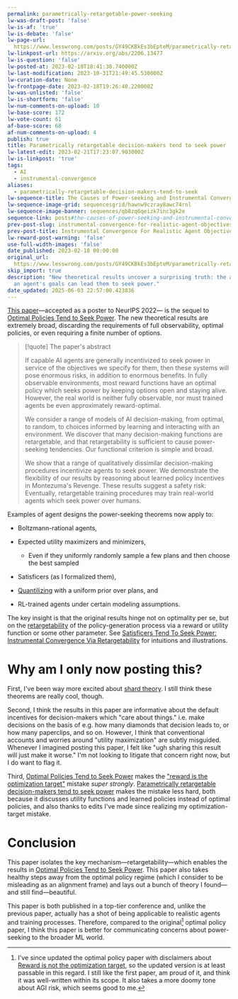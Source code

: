 ```yaml
---
permalink: parametrically-retargetable-power-seeking
lw-was-draft-post: 'false'
lw-is-af: 'true'
lw-is-debate: 'false'
lw-page-url: 
  https://www.lesswrong.com/posts/GY49CKBkEs3bEpteM/parametrically-retargetable-decision-makers-tend-to-seek
lw-linkpost-url: https://arxiv.org/abs/2206.13477
lw-is-question: 'false'
lw-posted-at: 2023-02-18T18:41:38.740000Z
lw-last-modification: 2023-10-31T21:49:45.530000Z
lw-curation-date: None
lw-frontpage-date: 2023-02-18T19:26:40.220000Z
lw-was-unlisted: 'false'
lw-is-shortform: 'false'
lw-num-comments-on-upload: 10
lw-base-score: 172
lw-vote-count: 61
af-base-score: 68
af-num-comments-on-upload: 4
publish: true
title: Parametrically retargetable decision-makers tend to seek power
lw-latest-edit: 2023-02-21T17:23:07.903000Z
lw-is-linkpost: 'true'
tags:
  - AI
  - instrumental-convergence
aliases:
  - parametrically-retargetable-decision-makers-tend-to-seek
lw-sequence-title: The Causes of Power-seeking and Instrumental Convergence
lw-sequence-image-grid: sequencesgrid/hawnw9czray8awc74rnl
lw-sequence-image-banner: sequences/qb8zq6qeizk7inc3gk2e
sequence-link: posts#the-causes-of-power-seeking-and-instrumental-convergence
prev-post-slug: instrumental-convergence-for-realistic-agent-objectives
prev-post-title: Instrumental Convergence For Realistic Agent Objectives
lw-reward-post-warning: 'false'
use-full-width-images: 'false'
date_published: 2023-02-18 00:00:00
original_url: 
  https://www.lesswrong.com/posts/GY49CKBkEs3bEpteM/parametrically-retargetable-decision-makers-tend-to-seek
skip_import: true
description: "New theoretical results uncover a surprising truth: the ability to change
  an agent's goals can lead them to seek power."
date_updated: 2025-06-03 22:57:00.423836
---
```







[This paper](https://arxiv.org/abs/2206.13477)—accepted as a poster to NeurIPS 2022— is the sequel to [Optimal Policies Tend to Seek Power](https://arxiv.org/abs/1912.01683). The new theoretical results are extremely broad, discarding the requirements of full observability, optimal policies, or even requiring a finite number of options.

> [!quote] The paper's abstract
>
> If capable AI agents are generally incentivized to seek power in service of the objectives we specify for them, then these systems will pose enormous risks, in addition to enormous benefits. In fully observable environments, most reward functions have an optimal policy which seeks power by keeping options open and staying alive. However, the real world is neither fully observable, nor must trained agents be even approximately reward-optimal.
>
> We consider a range of models of AI decision-making, from optimal, to random, to choices informed by learning and interacting with an environment. We discover that many decision-making functions are retargetable, and that retargetability is sufficient to cause power-seeking tendencies. Our functional criterion is simple and broad.
>
> We show that a range of qualitatively dissimilar decision-making procedures incentivize agents to seek power. We demonstrate the flexibility of our results by reasoning about learned policy incentives in Montezuma's Revenge. These results suggest a safety risk: Eventually, retargetable training procedures may train real-world agents which seek power over humans.

Examples of agent designs the power-seeking theorems now apply to:

- Boltzmann-rational agents,
- Expected utility maximizers and minimizers,
  - Even if they uniformly randomly sample a few plans and then choose the best sampled

- Satisficers (as I formalized them),
- [Quantilizing](https://intelligence.org/files/QuantilizersSaferAlternative.pdf) with a uniform prior over plans, and
- RL-trained agents under certain modeling assumptions.

The key insight is that the original results hinge not on optimality per se, but on the [retargetability](/satisficers-tend-to-seek-power) of the policy-generation process via a reward or utility function or some other parameter. See [Satisficers Tend To Seek Power: Instrumental Convergence Via Retargetability](/satisficers-tend-to-seek-power) for intuitions and illustrations.

# Why am I only now posting this?

First, I've been way more excited about [shard theory](/shard-theory). I still think these theorems are really cool, though.

Second, I think the results in this paper are informative about the default incentives for decision-makers which "care about things." i.e. make decisions on the basis of e.g. how many diamonds that decision leads to, or how many paperclips, and so on. However, I think that conventional accounts and worries around "utility maximization" are subtly misguided. Whenever I imagined posting this paper, I felt like "ugh sharing this result will just make it worse." I'm not looking to litigate that concern right now, but I do want to flag it.

Third, [Optimal Policies Tend to Seek Power](https://arxiv.org/abs/1912.01683) makes the ["reward is the optimization target"](/reward-is-not-the-optimization-target) mistake _super strongly_. [Parametrically retargetable decision-makers tend to seek power](https://arxiv.org/abs/2206.13477) makes the mistake less hard, both because it discusses utility functions and learned policies instead of optimal policies, and also thanks to edits I've made since realizing my optimization-target mistake.

# Conclusion

This paper isolates the key mechanism—retargetability—which enables the results in [Optimal Policies Tend to Seek Power](https://arxiv.org/abs/1912.01683). This paper also takes healthy steps away from the optimal policy regime (which I consider to be misleading as an alignment frame) and lays out a bunch of theory I found—and still find—beautiful.

This paper is both published in a top-tier conference and, unlike the previous paper, actually has a shot of being applicable to realistic agents and training processes. Therefore, compared to the original[^1] optimal policy paper, I think this paper is better for communicating concerns about power-seeking to the broader ML world.

[^1]: I've since updated the optimal policy paper with disclaimers about [Reward is not the optimization target](/reward-is-not-the-optimization-target), so the updated version is at least passable in this regard. I still like the first paper, am proud of it, and think it was well-written within its scope. It also takes a more doomy tone about AGI risk, which seems good to me.[^retract]

[^retract]: As of September 2024, I no longer feel that doomy about technical AGI alignment. More concretely, I estimate
    $$
    \mathbb{P}(\text{AI kills >1bn people by 2050}) \approx 15\%,
    $$
    where most of that probability comes from "misuse" risk.
